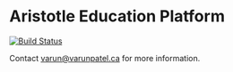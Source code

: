 # Aristotle Education Platform
[![Build Status](https://dev.azure.com/aristotle-luscinia/aristotle/_apis/build/status/aristotle-pipeline?branchName=master)](https://dev.azure.com/aristotle-luscinia/aristotle/_build/latest?definitionId=3&branchName=master)

Contact [varun@varunpatel.ca](mailto:varun@varunpatel.ca) for more information.
